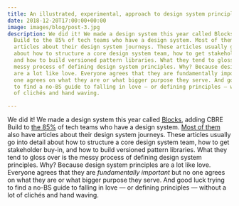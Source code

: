 ```yaml
---
title: An illustrated, experimental, approach to design system principles
date: 2018-12-20T17:00:00+00:00
image: images/blog/post-3.jpg
description: We did it! We made a design system this year called Blocks, adding CBRE
  Build to the 85% of tech teams who have a design system. Most of them also have
  articles about their design system journeys. These articles usually go into detail
  about how to structure a core design system team, how to get stakeholder buy-in,
  and how to build versioned pattern libraries. What they tend to gloss over is the
  messy process of defining design system principles. Why? Because design system principles
  are a lot like love. Everyone agrees that they are fundamentally important but no
  one agrees on what they are or what bigger purpose they serve. And good luck trying
  to find a no-BS guide to falling in love — or defining principles — without a lot
  of clichés and hand waving.

---
```

We did it! We made a design system this year called [Blocks](https://blocks.cbrebuild.com/), adding CBRE Build to [the 85%](http://uxtools.co/survey-2018) of tech teams who have a design system. [Most of them](https://trends.google.com/trends/explore?date=today%205-y&geo=US&q=%22design%20system%22) also have articles about their design system journeys. These articles usually go into detail about how to structure a core design system team, how to get stakeholder buy-in, and how to build versioned pattern libraries. What they tend to gloss over is the messy process of defining design system principles. Why? Because design system principles are a lot like love. Everyone agrees that they are _fundamentally important_ but no one agrees on what they are or what bigger purpose they serve. And good luck trying to find a no-BS guide to falling in love — or defining principles — without a lot of clichés and hand waving.